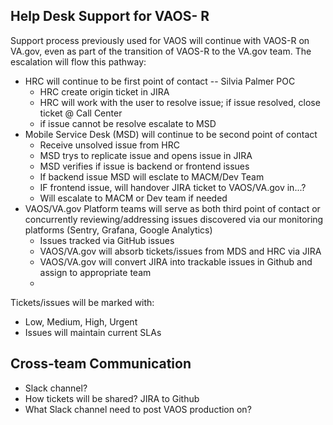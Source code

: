 ## Help Desk Support for VAOS- R

Support process previously used for VAOS will continue with VAOS-R on VA.gov, even as part of the transition of VAOS-R to the VA.gov team. The escalation will flow this pathway:
+ HRC will continue to be first point of contact -- Silvia Palmer POC
  + HRC create origin ticket in JIRA
  + HRC will work with the user to resolve issue; if issue resolved, close ticket @ Call Center
  + if issue cannot be resolve escalate to MSD
+ Mobile Service Desk (MSD) will continue to be second point of contact
    - Receive unsolved issue from HRC
    - MSD trys to replicate issue and opens issue in JIRA
    - MSD verifies if issue is backend or frontend issues
    - If backend issue MSD will esclate to MACM/Dev Team
    - IF frontend issue, will handover JIRA ticket to VAOS/VA.gov in...?
    - Will escalate to MACM or Dev team if needed
+ VAOS/VA.gov Platform teams will serve as both third point of contact or concurrently reviewing/addressing issues discovered via our monitoring platforms (Sentry, Grafana, Google Analytics)
    - Issues tracked via GitHub issues
    - VAOS/VA.gov will absorb tickets/issues from MDS and HRC via JIRA
    - VAOS/VA.gov will convert JIRA into trackable issues in Github and assign to appropriate team
    - 

Tickets/issues will be marked with:
  - Low, Medium, High, Urgent
  - Issues will maintain current SLAs 
    
## Cross-team Communication
- Slack channel?
- How tickets will be shared? JIRA to Github
- What Slack channel need to post VAOS production on?
